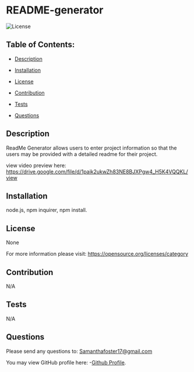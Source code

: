 # README-generator
   
![License](https://img.shields.io/badge/License-None-blue.svg "License Badge")


## Table of Contents:

- [Description](#description)

- [Installation](#installation)

- [License](#license) 

- [Contribution](#contribution)

- [Tests](#tests)

- [Questions](#questions) 


## Description
ReadMe Generator allows users to enter project information so that the users may be provided with a detailed readme for their project. 

view video preview here: https://drive.google.com/file/d/1paik2ukwZh83NE8BJXPgw4_H5K4VQQKL/view
  
## Installation 
node.js, npm inquirer, npm install. 
  
## License
None

For more information please visit: 
https://opensource.org/licenses/category
  
## Contribution 
N/A 
  
## Tests
N/A 
  
## Questions 
Please send any questions to: Samanthafoster17@gmail.com

You may view GitHub profile here: 
-[Github Profile](https://github.com/Samanthafoster17).
